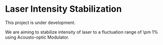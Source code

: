 # Laser Intensity Stabilization
This project is under development.

We are aiming to stabilize intensity of laser to a fluctuation range of \pm 1% using Acousto-optic Modulator.
